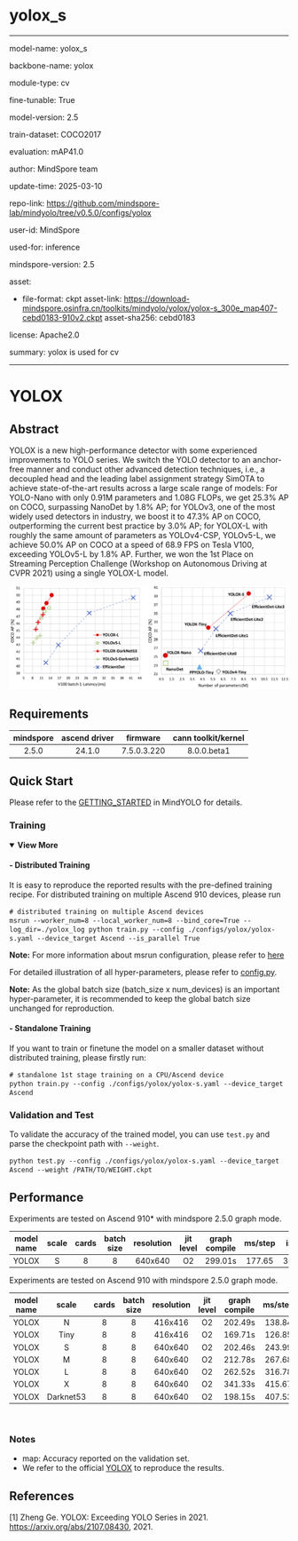 # yolox_s

---

model-name: yolox_s

backbone-name: yolox

module-type: cv

fine-tunable: True

model-version: 2.5

train-dataset: COCO2017

evaluation: mAP41.0

author: MindSpore team

update-time: 2025-03-10

repo-link: <https://github.com/mindspore-lab/mindyolo/tree/v0.5.0/configs/yolox>

user-id: MindSpore

used-for: inference

mindspore-version: 2.5

asset:

- file-format: ckpt
  asset-link: <https://download-mindspore.osinfra.cn/toolkits/mindyolo/yolox/yolox-s_300e_map407-cebd0183-910v2.ckpt>
  asset-sha256: cebd0183

license: Apache2.0

summary: yolox is used for cv

---

# YOLOX

## Abstract

YOLOX is a new high-performance detector with some experienced improvements to YOLO series. We switch the YOLO detector to an anchor-free manner and conduct other advanced detection techniques, i.e., a decoupled head and the leading label assignment strategy SimOTA to achieve state-of-the-art results across a large scale range of models: For YOLO-Nano with only 0.91M parameters and 1.08G FLOPs, we get 25.3% AP on COCO, surpassing NanoDet by 1.8% AP; for YOLOv3, one of the most widely used detectors in industry, we boost it to 47.3% AP on COCO, outperforming the current best practice by 3.0% AP; for YOLOX-L with roughly the same amount of parameters as YOLOv4-CSP, YOLOv5-L, we achieve 50.0% AP on COCO at a speed of 68.9 FPS on Tesla V100, exceeding YOLOv5-L by 1.8% AP. Further, we won the 1st Place on Streaming Perception Challenge (Workshop on Autonomous Driving at CVPR 2021) using a single YOLOX-L model.

<div align=center>
<img src="https://raw.githubusercontent.com/zhanghuiyao/pics/main/mindyoloyolox_baseline.png"/>
</div>

## Requirements

| mindspore | ascend driver |  firmware   | cann toolkit/kernel |
| :-------: | :-----------: | :---------: | :-----------------: |
|   2.5.0   |    24.1.0     | 7.5.0.3.220 |     8.0.0.beta1     |

## Quick Start

Please refer to the [GETTING_STARTED](https://github.com/mindspore-lab/mindyolo/blob/master/GETTING_STARTED.md) in MindYOLO for details.

### Training

<details open>
<summary><b>View More</b></summary>

#### - Distributed Training

It is easy to reproduce the reported results with the pre-defined training recipe. For distributed training on multiple Ascend 910 devices, please run

```shell
# distributed training on multiple Ascend devices
msrun --worker_num=8 --local_worker_num=8 --bind_core=True --log_dir=./yolox_log python train.py --config ./configs/yolox/yolox-s.yaml --device_target Ascend --is_parallel True
```

**Note:** For more information about msrun configuration, please refer to [here](https://www.mindspore.cn/docs/zh-CN/r2.5.0/model_train/parallel/msrun_launcher.html)

For detailed illustration of all hyper-parameters, please refer to [config.py](https://github.com/mindspore-lab/mindyolo/blob/master/mindyolo/utils/config.py).

**Note:** As the global batch size (batch_size x num_devices) is an important hyper-parameter, it is recommended to keep the global batch size unchanged for reproduction.

#### - Standalone Training

If you want to train or finetune the model on a smaller dataset without distributed training, please firstly run:

```shell
# standalone 1st stage training on a CPU/Ascend device
python train.py --config ./configs/yolox/yolox-s.yaml --device_target Ascend
```

  </details>

### Validation and Test

To validate the accuracy of the trained model, you can use `test.py` and parse the checkpoint path with `--weight`.

```shell
python test.py --config ./configs/yolox/yolox-s.yaml --device_target Ascend --weight /PATH/TO/WEIGHT.ckpt
```

## Performance

Experiments are tested on Ascend 910\* with mindspore 2.5.0 graph mode.

| model name | scale | cards | batch size | resolution | jit level | graph compile | ms/step | img/s  |  map  |         recipe         |                                                      weight                                                      |
| :--------: | :---: | :---: | :--------: | :--------: | :-------: | :-----------: | :-----: | :----: | :---: | :--------------------: | :--------------------------------------------------------------------------------------------------------------: |
|   YOLOX    |   S   |   8   |     8      |  640x640   |    O2     |    299.01s    | 177.65  | 360.26 | 41.0% | [yaml](./yolox-s.yaml) | [weights](https://download-mindspore.osinfra.cn/toolkits/mindyolo/yolox/yolox-s_300e_map407-cebd0183-910v2.ckpt) |

Experiments are tested on Ascend 910 with mindspore 2.5.0 graph mode.

| model name |   scale   | cards | batch size | resolution | jit level | graph compile | ms/step | img/s  |  map  |             recipe             |                                                   weight                                                   |
| :--------: | :-------: | :---: | :--------: | :--------: | :-------: | :-----------: | :-----: | :----: | :---: | :----------------------------: | :--------------------------------------------------------------------------------------------------------: |
|   YOLOX    |     N     |   8   |     8      |  416x416   |    O2     |    202.49s    | 138.84  | 460.96 | 24.1% |   [yaml](./yolox-nano.yaml)    |     [weights](https://download.mindspore.cn/toolkits/mindyolo/yolox/yolox-n_300e_map241-ec9815e3.ckpt)     |
|   YOLOX    |   Tiny    |   8   |     8      |  416x416   |    O2     |    169.71s    | 126.85  | 504.53 | 33.3% |   [yaml](./yolox-tiny.yaml)    |   [weights](https://download.mindspore.cn/toolkits/mindyolo/yolox/yolox-tiny_300e_map333-e5ae3a2e.ckpt)    |
|   YOLOX    |     S     |   8   |     8      |  640x640   |    O2     |    202.46s    | 243.99  | 262.31 | 40.7% |     [yaml](./yolox-s.yaml)     |     [weights](https://download.mindspore.cn/toolkits/mindyolo/yolox/yolox-s_300e_map407-0983e07f.ckpt)     |
|   YOLOX    |     M     |   8   |     8      |  640x640   |    O2     |    212.78s    | 267.68  | 239.09 | 46.7% |     [yaml](./yolox-m.yaml)     |     [weights](https://download.mindspore.cn/toolkits/mindyolo/yolox/yolox-m_300e_map467-1db321ee.ckpt)     |
|   YOLOX    |     L     |   8   |     8      |  640x640   |    O2     |    262.52s    | 316.78  | 202.03 | 49.2% |     [yaml](./yolox-l.yaml)     |     [weights](https://download.mindspore.cn/toolkits/mindyolo/yolox/yolox-l_300e_map492-52a4ab80.ckpt)     |
|   YOLOX    |     X     |   8   |     8      |  640x640   |    O2     |    341.33s    | 415.67  | 153.97 | 51.6% |     [yaml](./yolox-x.yaml)     |     [weights](https://download.mindspore.cn/toolkits/mindyolo/yolox/yolox-x_300e_map516-52216d90.ckpt)     |
|   YOLOX    | Darknet53 |   8   |     8      |  640x640   |    O2     |    198.15s    | 407.53  | 157.04 | 47.7% | [yaml](./yolox-darknet53.yaml) | [weights](https://download.mindspore.cn/toolkits/mindyolo/yolox/yolox-darknet53_300e_map477-b5fcaba9.ckpt) |

<br>

### Notes

- map: Accuracy reported on the validation set.
- We refer to the official [YOLOX](https://github.com/Megvii-BaseDetection/YOLOX) to reproduce the results.

## References

<!--- Guideline: Citation format should follow GB/T 7714. -->

[1] Zheng Ge. YOLOX: Exceeding YOLO Series in 2021. <https://arxiv.org/abs/2107.08430>, 2021.
